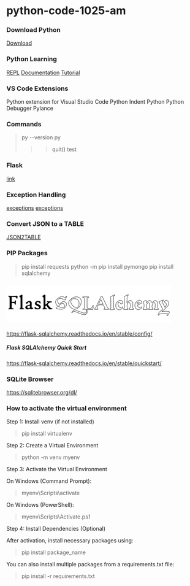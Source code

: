 # python-code-1025-am

### Download Python
[Download](https://www.python.org/downloads/)

### Python Learning
[REPL](https://realpython.com/python-repl/)
[Documentation](https://docs.python.org/3.12/index.html)
[Tutorial](https://docs.python.org/3.12/tutorial/index.html)


### VS Code Extensions
Python extension for Visual Studio Code
Python Indent
Python
Python Debugger
Pylance


### Commands
> py --version
> py
>
> > > quit()
> > > test

### Flask
[link](https://flask.palletsprojects.com/en/stable/)


### Exception Handling 
[exceptions](https://docs.python.org/3/tutorial/errors.html#exception-chaining)
[exceptions](https://www.geeksforgeeks.org/built-exceptions-python/)


### Convert JSON to a TABLE
[JSON2TABLE](https://jsontotable.org/)

### PIP Packages
>pip install requests
>python -m pip install pymongo
>pip install sqlalchemy


### ![](/Assets/flask-sqlalchemy-title.webp)
https://flask-sqlalchemy.readthedocs.io/en/stable/config/

##### Flask SQLAlchemy Quick Start
https://flask-sqlalchemy.readthedocs.io/en/stable/quickstart/

### SQLite Browser
https://sqlitebrowser.org/dl/

### How to activate the virtual environment 

Step 1: Install venv (if not installed)
>pip install virtualenv

Step 2: Create a Virtual Environment
>python -m venv myenv

Step 3: Activate the Virtual Environment

On Windows (Command Prompt):
>myenv\Scripts\activate 

On Windows (PowerShell):
>myenv\Scripts\Activate.ps1

Step 4: Install Dependencies (Optional)

After activation, install necessary packages using:
>pip install package_name

You can also install multiple packages from a requirements.txt file:
>pip install -r requirements.txt